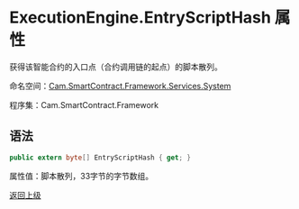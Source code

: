 # ExecutionEngine.EntryScriptHash 属性

获得该智能合约的入口点（合约调用链的起点）的脚本散列。

命名空间：[Cam.SmartContract.Framework.Services.System](../../System.md)

程序集：Cam.SmartContract.Framework

## 语法

```c#
public extern byte[] EntryScriptHash { get; }
```

属性值：脚本散列，33字节的字节数组。



[返回上级](../ExecutionEngine.md)